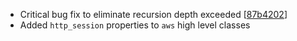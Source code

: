 * Critical bug fix to eliminate recursion depth exceeded [[87b4202](https://github.com/quantmind/pulsar-cloud/commit/822cde6837f9c46c08be32a6de1dbfb64612fc6a)]
* Added ``http_session`` properties to ``aws`` high level classes
